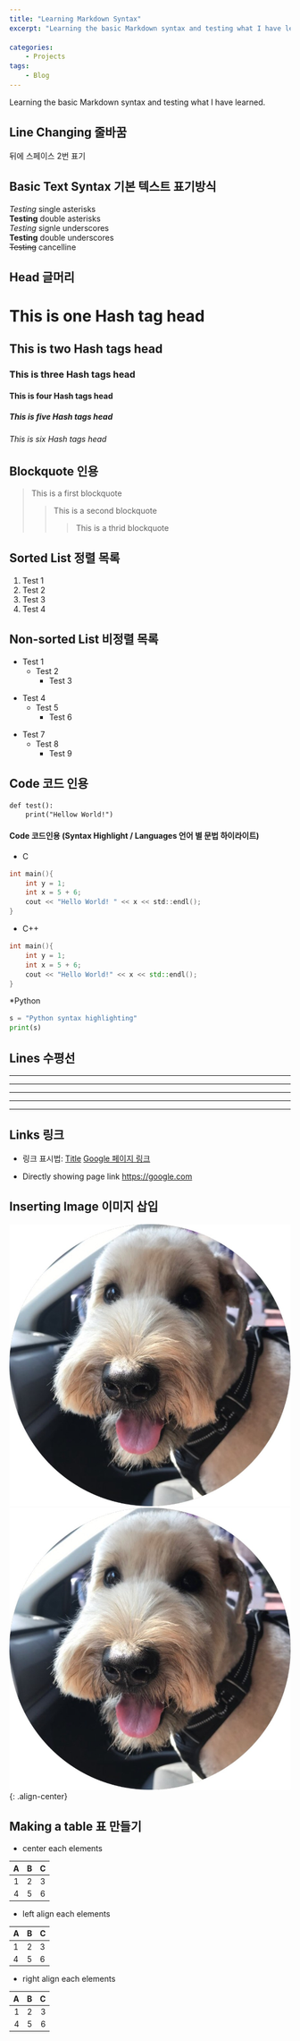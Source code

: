 ```yaml
---
title: "Learning Markdown Syntax"
excerpt: "Learning the basic Markdown syntax and testing what I have learned."

categories:
    - Projects
tags:
    - Blog
---
```


Learning the basic Markdown syntax and testing what I have learned.

## Line Changing 줄바꿈  
뒤에 스페이스 2번 표기  

## Basic Text Syntax 기본 텍스트 표기방식
*Testing* single asterisks  
**Testing** double asterisks  
_Testing_ signle underscores  
__Testing__ double underscores  
~~Testing~~ cancelline

## Head 글머리

# This is one Hash tag head  
## This is two Hash tags head  
### This is three Hash tags head  
#### This is four Hash tags head  
##### This is five Hash tags head  
###### This is six Hash tags head  

## Blockquote 인용  
> This is a first blockquote  
>> This is a second blockquote  
>>> This is a thrid blockquote  

## Sorted List 정렬 목록
1. Test 1
2. Test 2
3. Test 3
4. Test 4

## Non-sorted List 비정렬 목록
* Test 1
    * Test 2
        * Test 3

+ Test 4
    + Test 5
        + Test 6

- Test 7
    - Test 8
        - Test 9

## Code 코드 인용
```
def test():
    print("Hellow World!")
```

#### Code 코드인용 (Syntax Highlight / Languages 언어 별 문법 하이라이트)

* C
```c
int main(){
    int y = 1;
    int x = 5 + 6;
    cout << "Hello World! " << x << std::endl();
}
```
* C++
```cpp
int main(){
    int y = 1;
    int x = 5 + 6;
    cout << "Hello World!" << x << std::endl();
}
```
*Python
```python
s = "Python syntax highlighting"
print(s)
```

## Lines 수평선
* * *
***
*****
- - -
-----------------------------

## Links 링크
- 링크 표시법: [Title](link)
[Google 페이지 링크](https://google.com)

* Directly showing page link
<https://google.com>


## Inserting Image 이미지 삽입
![](/image/IMG_0074.jpg)
![](/image/IMG_0074.jpg){: .align-center}

## Making a table 표 만들기
* center each elements

| A | B | C |
|:---:|:---:|:---:|
|1|2|3|
|4|5|6|

* left align each elements

| A | B | C |
|:---|:---|:---|
|1|2|3|
|4|5|6|

* right align each elements

| A | B | C |
|---:|---:|---:|
|1|2|3|
|4|5|6|
